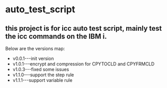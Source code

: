 # auto_test_script
## this project is for icc auto test script, mainly test the icc commands on the IBM i.

Below are the versions map:
  - v0.0.1---init version
  - v1.0.1---encrypt and compression for CPYTOCLD and CPYFRMCLD
  - v1.0.3---fixed some issues
  - v1.1.0---support the step rule
  - v1.1.1---support variable rule
